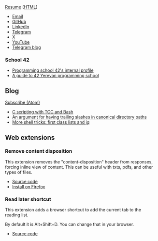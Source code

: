 [Resume](resume/alan-urmancheev.pdf) ([HTML](resume/alan-urmancheev.html))

* [Email](mailto:alan.urman@gmail.com)
* [GitHub](https://github.com/alurm)
* [LinkedIn](https://linkedin.com/in/alurm)
* [Telegram](https://t.me/alurm)
* [X](https://twitter.com/alurmanc)
* [YouTube](https://youtube.com/@alurma)
* [Telegram blog](https://t.me/alurman)

### School 42

* [Programming school 42's internal profile](https://profile.intra.42.fr/users/ghelman)
* [A guide to 42 Yerevan programming school](42-yerevan-unofficial-guide/index.html)

## Blog

[Subscribe (Atom)](./blog/feed.xml)

* [C scripting with TCC and Bash](blog/2024-08-18-c-scripting-with-tcc-and-bash.html)
* [An argument for having trailing slashes in canonical directory paths](blog/2024-09-17-an-argument-for-having-trailing-slashes-in-canonical-directory-paths.html)
* [More shell tricks: first class lists and jq](blog/2025-08-07-first-class-lists-in-shells.html)

## Web extensions

### Remove content disposition

This extension removes the "content-disposition" header from responses, forcing inline view of content. This can be useful with txts, pdfs, and other types of files.

* [Source code](https://github.com/alurm/alurm.github.io/tree/main/extensions/remove-content-disposition/source)
* [Install on Firefox](extensions/remove-content-disposition/extension.xpi)

### Read later shortcut

This extension adds a browser shortcut to add the current tab to the reading list.

By default it is Alt+Shift+D. You can change that in your browser.

* [Source code](https://github.com/alurm/browser-read-later-shortcut)
